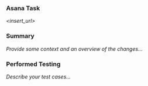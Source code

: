 ### Asana Task
_<insert_url>_

### Summary
_Provide some context and an overview of the changes..._

### Performed Testing
_Describe your test cases..._
